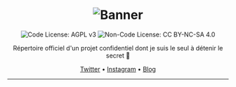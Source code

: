 <div align="center">

# ![Banner][Banner]

![Code License: AGPL v3][Code License]
![Non-Code License: CC BY-NC-SA 4.0][Non-Code License]

Répertoire officiel d'un projet confidentiel dont je suis le seul à détenir le secret 👀

[Twitter][Twitter] • 
[Instagram][Instagram] • 
[Blog][Blog]

---

</div>

[Banner]: https://cdn.discordapp.com/attachments/1019669093374234715/1055128118337208420/banniere.png
[Non-Code License]: https://img.shields.io/badge/non--code%20license-CC%20BY--NC--SA%204.0-3cc4c7
[Code License]: https://img.shields.io/badge/code%20license-AGPL--3.0-db67d2
[Blog]:  
[Instagram]:  
[Twitter]: https://twitter.com/marco_rammius
